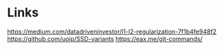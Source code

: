 # Links
https://medium.com/datadriveninvestor/l1-l2-regularization-7f1b4fe948f2
https://github.com/uoip/SSD-variants
https://eax.me/git-commands/

